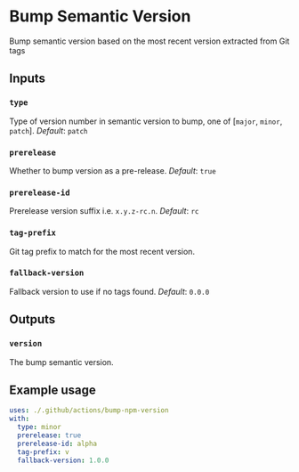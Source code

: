 # Bump Semantic Version

Bump semantic version based on the most recent version extracted from Git tags

## Inputs

### `type`

Type of version number in semantic version to bump, one of [`major`, `minor`, `patch`]. _Default_: `patch`

### `prerelease`

Whether to bump version as a pre-release. _Default_: `true`

### `prerelease-id`

Prerelease version suffix i.e. `x.y.z-rc.n`. _Default_: `rc`

### `tag-prefix`

Git tag prefix to match for the most recent version.

### `fallback-version`

Fallback version to use if no tags found. _Default_: `0.0.0`

## Outputs

### `version`

The bump semantic version.

## Example usage

```yaml
uses: ./.github/actions/bump-npm-version
with:
  type: minor
  prerelease: true
  prerelease-id: alpha
  tag-prefix: v
  fallback-version: 1.0.0
```
